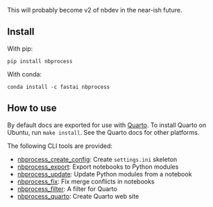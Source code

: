<!-- WARNING: THIS FILE WAS AUTOGENERATED! DO NOT EDIT! -->

This will probably become v2 of nbdev in the near-ish future.

## Install

With pip:

    pip install nbprocess

With conda:

    conda install -c fastai nbprocess

## How to use

By default docs are exported for use with [Quarto](https://quarto.org/).
To install Quarto on Ubuntu, run `make install`. See the Quarto docs for
other platforms.

The following CLI tools are provided:

-   [nbprocess_create_config](https://nbprocess.fast.ai/nbprocess.read#nbprocess_create_config):
    Create `settings.ini` skeleton
-   [nbprocess_export](https://nbprocess.fast.ai/nbprocess.doclinks#nbprocess_export):
    Export notebooks to Python modules
-   [nbprocess_update](https://nbprocess.fast.ai/nbprocess.sync#nbprocess_update):
    Update Python modules from a notebook
-   [nbprocess_fix](https://nbprocess.fast.ai/nbprocess.merge#nbprocess_fix):
    Fix merge conflicts in notebooks
-   [nbprocess_filter](https://nbprocess.fast.ai/nbprocess.cli#nbprocess_filter):
    A filter for Quarto
-   [nbprocess_quarto](https://nbprocess.fast.ai/nbprocess.cli#nbprocess_quarto):
    Create Quarto web site
